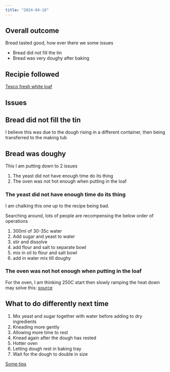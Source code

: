 ```yaml
---
title: "2024-04-18"
---
```


## Overall outcome

Bread tasted good, how ever there we some issues

* Bread did not fill the tin
* Bread was very doughy after baking

## Recipie followed

[Tesco fresh white loaf](https://realfood.tesco.com/recipes/fresh-white-loaf.html)

## Issues

## Bread did not fill the tin

I believe this was due to the dough rising in a different container, then being transferred to the making tub

## Bread was doughy

This I am putting down to 2 issues

1. The yeast did not have enough time do its thing
2. The oven was not hot enough when putting in the loaf

### The yeast did not have enough time do its thing

I am chalking this one up to the recipe being bad.

Searching around, lots of people are recompensing the below order of operations

1. 300ml of 30-35c water
2. Add sugar and yeast to water
3. stir and dissolve
4. add flour and salt to separate bowl
5. mix in oil to flour and salt bowl
6. add in water mix till doughy

### The oven was not hot enough when putting in the loaf

For the oven, I am thinking 250C start then slowly ramping the heat down may solve this: [source](https://thebakingnetwork.com/reasons-dense-dough/#:~:text=Oven%20and%20stone%20not%20hot%20enough.%20Your%20initial%20oven%20spring%20comes%20in%20the%20first%20ten%20minutes%20of%20baking.%20Many%20bakers%20are%20hesitant%20to%20pre%2Dheat%20thoroughly%20because%20of%20costs%2C%20but%20then%20the%20whole%20bake%20is%20a%20waste%20and%20disappointing%20because%20of%20poor%20oven%20spring%20and%20a%20dense%20loaf.)

## What to do differently next time

1. Mix yeast and sugar together with water before adding to dry ingredients
2. Kneading more gently
3. Allowing more time to rest
4. Knead again after the dough has rested
5. Hotter oven
6. Letting dough rest in baking tray
7. Wait for the dough to double in size

[Some tips](https://www.reddit.com/r/AskBaking/comments/k1ik6i/my_bread_comes_out_dense/)
